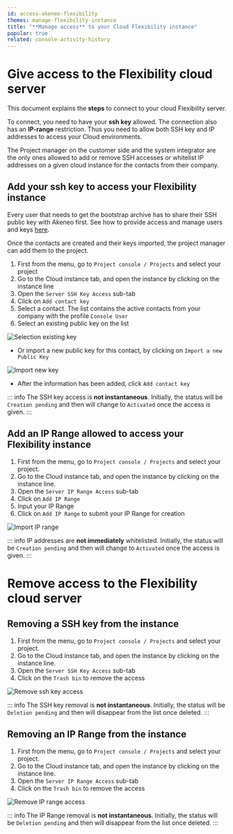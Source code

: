 ```yaml
---
id: access-akeneo-flexibility
themes: manage-flexibility-instance
title: "**Manage access** to your Cloud Flexibility instance"
popular: true
related: console-activity-history
---
```


# Give access to the Flexibility cloud server

This document explains the **steps** to connect to your cloud Flexibility server.

To connect, you need to have your **ssh key** allowed. The connection also has an **IP-range** restriction. Thus you need to allow both SSH key and IP addresses to access your Cloud environments.

The Project manager on the customer side and the system integrator are the only ones allowed to add or remove SSH accesses or whitelist IP addresses on a given cloud instance for the contacts from their company. 
 
## Add your ssh key to access your Flexibility instance

Every user that needs to get the bootstrap archive has to share their SSH public key with Akeneo first. 
See how to provide access and manage users and keys [here](get-akeneo-pim-enterprise-archive.html).

Once the contacts are created and their keys imported, the project manager can add them to the project.

1. First from the menu, go to `Project console / Projects` and select your project
1. Go to the Cloud instance tab, and open the instance by clicking on the instance line
1. Open the `Server SSH Key Access` sub-tab
1. Click on `Add contact key`
1. Select a contact. The list contains the active contacts from your company with the profile `Console User`
1. Select an existing public key on the list

![Selection existing key](../img/add_key_access_flexibility.jpg)

* Or import a new public key for this contact, by clicking on `Import a new Public Key`

![Import new key](../img/add_new_key_flexibility.jpg)

* After the information has been added, click `Add contact key` 

::: info
The SSH key access is **not instantaneous**. Initially, the status will be `Creation pending` and then will change to `Activated` once the access is given.
:::

## Add an IP Range allowed to access your Flexibility instance

1. First from the menu, go to `Project console / Projects` and select your project.
1. Go to the Cloud instance tab, and open the instance by clicking on the instance line.
1. Open the `Server IP Range Access` sub-tab
1. Click on `Add IP Range`
1. Input your IP Range
1. Click on `Add IP Range` to submit your IP Range for creation

![Import IP range](../img/add_ip_range_flexibility.jpg)

::: info
IP addresses are **not immediately** whitelisted. Initially, the status will be `Creation pending` and then will change to `Activated` once the access is given.
:::

# Remove access to the Flexibility cloud server

## Removing a SSH key from the instance

1. First from the menu, go to `Project console / Projects` and select your project.
1. Go to the Cloud instance tab, and open the instance by clicking on the instance line.
1. Open the `Server SSH Key Access` sub-tab
1. Click on the `Trash bin` to remove the access

![Remove ssh key access](../img/remove_cloud_key_access.jpg)

::: info
The SSH key removal is **not instantaneous**. Initially, the status will be `Deletion pending` and then will disappear from the list once deleted.
:::

## Removing an IP Range from the instance

1. First from the menu, go to `Project console / Projects` and select your project.
1. Go to the Cloud instance tab, and open the instance by clicking on the instance line.
1. Open the `Server IP Range Access` sub-tab
1. Click on the `Trash bin` to remove the access

![Remove IP range access](../img/remove_ip_range.jpg)

::: info
The IP Range removal is **not instantaneous**. Initially, the status will be `Deletion pending` and then will disappear from the list once deleted.
:::
